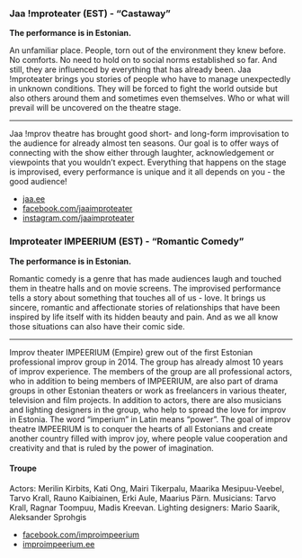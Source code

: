 ### Jaa !mproteater (EST) - “Castaway”

**The performance is in Estonian.**

An unfamiliar place. People, torn out of the environment they knew before. No comforts. No need to hold on to social norms established so far. And still, they are influenced by everything that has already been. 
Jaa !mproteater brings you stories of people who have to manage unexpectedly in unknown conditions. They will be forced to fight the world outside but also others around them and sometimes even themselves. Who or what will prevail will be uncovered on the theatre stage.

---

Jaa !mprov theatre has brought good short- and long-form improvisation to the audience for already almost ten seasons. Our goal is to offer ways of connecting with the show either through laughter, acknowledgement or viewpoints that you wouldn’t expect. Everything that happens on the stage is improvised, every performance is unique and it all depends on you - the good audience!

- [jaa.ee](https://jaa.ee)
- [facebook.com/jaaimproteater](https://facebook.com/jaaimproteater)
- [instagram.com/jaaimproteater](https://instagram.com/jaaimproteater)

### Improteater IMPEERIUM (EST) - “Romantic Comedy”

**The performance is in Estonian.**

Romantic comedy is a genre that has made audiences laugh and touched them in theatre halls and on movie screens. The improvised performance tells a story about something that touches all of us - love. It brings us sincere, romantic and affectionate stories of relationships that have been inspired by life itself with its hidden beauty and pain. And as we all know those situations can also have their comic side. 

---

Improv theater IMPEERIUM (Empire) grew out of the first Estonian professional improv group in 2014. The group has already almost 10 years of improv experience. The members of the group are all professional actors, who in addition to being members of IMPEERIUM, are also part of drama groups in other Estonian theaters or work as freelancers in various theater, television and film projects. In addition to actors, there are also musicians and lighting designers in the group, who help to spread the love for improv in Estonia. The word “imperium” in Latin means “power”. The goal of improv theatre IMPEERIUM is to conquer the hearts of all Estonians and create another country filled with improv joy, where people value cooperation and creativity and that is ruled by the power of imagination.

#### Troupe

Actors: Merilin Kirbits, Kati Ong, Mairi Tikerpalu, Maarika Mesipuu-Veebel, Tarvo Krall, Rauno Kaibiainen, Erki Aule, Maarius Pärn.
Musicians: Tarvo Krall, Ragnar Toompuu, Madis Kreevan.
Lighting designers: Mario Saarik, Aleksander Sprohgis
 
- [facebook.com/improimpeerium](https://facebook.com/improimpeerium)
- [improimpeerium.ee](http://improimpeerium.ee)
